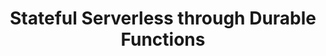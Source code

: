 ---
title: Stateful Serverless through Durable Functions
description: "You're introducing Serverless as a component within your application architecture and it's great at solving the processing-at-scale problems that you have. But there's one sticking point, how do you handle an operation that takes more than a few seconds to run? What happens when we have an asynchronous operation that needs to complete before you can respond to the caller? We don't want our Serverless code waiting, that'll become expensive quickly, instead we want to sleep for a period of time. This is where event sourcing comes in, but do you want to be building your own orchestration engine or managing state across restarts?

Enter Azure Durable Functions; Durable Functions allow you to orchestrate a workflow of functions that can start background jobs and then sleep until they are needed.

From long running asynchronous operations in HTTP APIs to fan out, monitoring processes to human interaction, Durable Functions can be used to solve a variety of different problems without the need to build your own event sourcing platform.

In this talk we'll look at some of the patterns that Durable Functions helps to solve through a series of live coding exercises that you can take away and experiment with yourself and apply to your own problems."
speaker: Aaron Powell
bio: "Aaron is a Developer Advocate at Microsoft and former consultant at Readify. By day he spends his time in all facets of .NET development and by night he explores crazy ideas like writing your own implementation of numbers in .NET, creating IoC in JavaScript or implementing tic-tac-toe using git commits."
image: /images/speakers/aaron-powell.png
twitter: slance
---